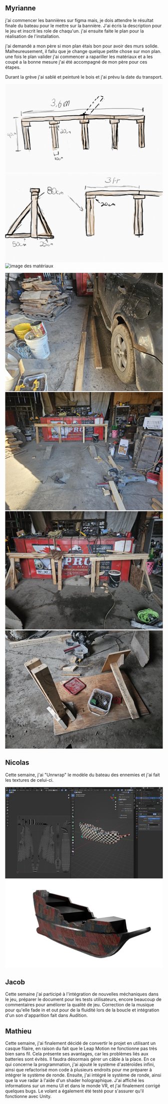 
## Myrianne
j'ai commencer les bannières sur figma mais, je dois attendre le résultat finale du bateau pour le mettre sur la bannière. J'ai écris la description pour le jeu et 
inscrit les role de chaqu'un. 
j'ai ensuite faite le plan pour la réalisation de l'installation.

j'ai demandé a mon père si mon plan étais bon pour avoir des murs solide. Malheureusement, il fallu que je change quelque petite chose sur mon plan. une fois le plan valider j'ai commencer a rapariller les matériaux et a les coupé a la bonne mesure j'ai été accompagné de mon père pour ces étapes. 

Durant la grève j'ai sablé et peinturé le bois et j'ai prévu la date du transport.

![image du premier plan des murs](../medias/plan_murs.png)
![image du premier plan pour les pattes](../medias/plan_patte.png)
![image des matériaux](../medias/matériaux_murs.png)

![image de l'assemblage du premier murs](../medias/murs1.png)
![image du premier murs](../medias/murs2.png)
![image du deuxième murs ](../medias/murs3.png)
![image des tablettes](../medias/murs4.png)

## Nicolas
Cette semaine, j'ai "Unrwrap" le modèle du bateau des ennemies et j'ai fait les textures de celui-ci.

![image de l'unwraping du bateau](../medias/Progress_Unwraping.PNG)
![image du texturing du bateau](../medias/Progress.png)

## Jacob 
Cette semaine j'ai participé à l'intégration de nouvelles méchaniques dans le jeu, préparer le document pour les tests utilisateurs, encore beaucoup de commentaires pour améliorer la qualité de jeu. Correction de la musique pour qu'elle fade in et out pour de la fluidité lors de la boucle et intégration d'un son d'apparition fait dans Audition.

## Mathieu
Cette semaine, j'ai finalement décidé de convertir le projet en utilisant un casque filaire, en raison du fait que le Leap Motion ne fonctionne pas très bien sans fil. Cela présente ses avantages, car les problèmes liés aux batteries sont évités. Il faudra désormais gérer un câble à la place. En ce qui concerne la programmation, j'ai ajouté le système d'astéroïdes infini, ainsi que refactorisé mon code à plusieurs endroits pour me préparer à intégrer le système de ronde. Ensuite, j'ai intégré le système de ronde, ainsi que la vue radar à l'aide d'un shader holographique. J'ai affiché les informations sur un menu UI et dans le monde VR, et j'ai finalement corrigé quelques bugs. Le volant a également été testé pour s'assurer qu'il fonctionne avec Unity.
